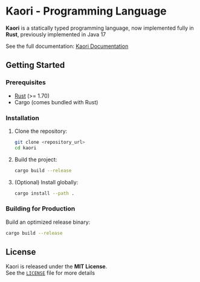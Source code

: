 # Kaori - Programming Language

**Kaori** is a statically typed programming language, now implemented fully in **Rust**, previously implemented in Java 17

See the full documentation: [Kaori Documentation](https://www.jenseits1.github.io/kaori-docs/)

## Getting Started

### Prerequisites

-   [Rust](https://www.rust-lang.org/) (>= 1.70)
-   Cargo (comes bundled with Rust)

### Installation

1. Clone the repository:

    ```bash
    git clone <repository_url>
    cd kaori
    ```

2. Build the project:

    ```bash
    cargo build --release
    ```

3. (Optional) Install globally:

    ```bash
    cargo install --path .
    ```

### Building for Production

Build an optimized release binary:

```bash
cargo build --release
```

## License

Kaori is released under the **MIT License**.  
See the [`LICENSE`](LICENSE) file for more details
